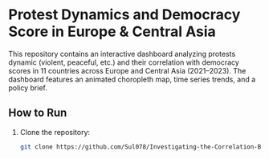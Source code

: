 # Protest Dynamics and Democracy Score in Europe & Central Asia

This repository contains an interactive  dashboard analyzing protests dynamic (violent, peaceful, etc.) and their correlation with democracy scores in 11 countries across Europe and Central Asia (2021–2023). The dashboard features an animated choropleth map, time series trends, and a policy brief.

## How to Run
1. Clone the repository:
   ```bash
   git clone https://github.com/Sul078/Investigating-the-Correlation-Between-Demonstrations-Population-Exposure-and-Democracy-Scores.git
